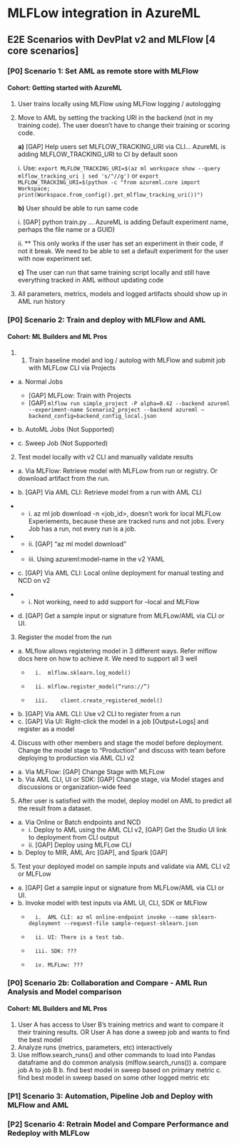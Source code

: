 # MLFLow integration in AzureML
## E2E Scenarios with DevPlat v2 and MLFlow [4 core scenarios]

### [P0] Scenario 1: Set AML as remote store with MLFlow 
#### Cohort: Getting started with AzureML

1)	User trains locally using MLFlow using MLFlow logging / autologging
2)	Move to AML by setting the tracking URI in the backend (not in my training code). The user doesn’t have to change their training or scoring code.
     
    **a)** [GAP] Help users set MLFLOW_TRACKING_URI via CLI... AzureML is adding MLFLOW_TRACKING_URI to CI by default soon
    
    i.	Use: 
    `export MLFLOW_TRACKING_URI=$(az ml workspace show --query mlflow_tracking_uri | sed 's/"//g')` 
    or 
    `export MLFLOW_TRACKING_URI=$(python -c "from azureml.core import Workspace; print(Workspace.from_config().get_mlflow_tracking_uri())")` 

    **b)** User should be able to run same code 
    
    i.	[GAP] python train.py ... AzureML is adding Default experiment name, perhaps the file name or a GUID) 
    
    ii.	** This only works if the user has set an experiment in their code, if not it break. We need to be able to set a default experiment for the user with now experiment set.

    **c)** The user can run that same training script locally and still have everything tracked in AML without updating code
    
3)	All parameters, metrics, models and logged artifacts should show up in AML run history  

### [P0] Scenario 2: Train and deploy with MLFlow and AML
#### Cohort: ML Builders and ML Pros
1. 1)	Train baseline model and log / autolog with MLFlow and submit job with MLFLow CLI via Projects
- 	a.	Normal Jobs
	- [GAP] MLFLow: Train with Projects
	- [GAP] ` mlflow run simple_project -P alpha=0.42 --backend azureml --experiment-name Scenario2_project --backend azureml –backend_config=backend_config_local.json `

- 	b.	AutoML Jobs (Not Supported)
- 	c.	Sweep Job  (Not Supported) 

2)	Test model locally with v2 CLI and manually validate results
- 	a.	Via MLFlow: Retrieve model with MLFLow from run or registry. Or download artifact from the run.
- 	b.	[GAP] Via AML CLI: Retrieve model from a run with AML CLI
- - i.	az ml job download -n <job_id>, doesn’t work for local MLFLow Experiements, because these are tracked runs and not jobs. Every Job has a run, not every run is a job.
- - ii.	[GAP] “az ml model download”
- - iii.	Using azureml:model-name in the v2 YAML

-  c.	[GAP] Via AML CLI: Local online deployment for manual testing and NCD on v2
- - i.	Not working, need to add support for –local and MLFlow
-  d.	[GAP] Get a sample input or signature from MLFLow/AML via CLI or UI. 

3)	Register the model from the run 
- 	a.	MLflow allows registering model in 3 different ways. Refer mlflow docs here on how to achieve it. We need to support all 3 well
	- 		i.	mlflow.sklearn.log_model()
	- 		ii.	mlflow.register_model(“runs://”)
	- 		iii.	client.create_registered_model()
- 	b.	[GAP] Via AML CLI: Use v2 CLI to register from a run 
- 	c.	[GAP] Via UI: Right-click the model in a job [Output+Logs] and register as a model

4)	Discuss with other members and stage the model before deployment. Change the model stage to “Production” and discuss with team before deploying to production via AML CLI v2
- 	a.	Via MLFlow: [GAP] Change Stage with MLFLow
-   b.	Via AML CLI, UI or SDK: [GAP] Change stage, via Model stages and discussions or organization-wide feed

5)	After user is satisfied with the model, deploy model on AML to predict all the result from a dataset. 
- 	a.	Via Online or Batch endpoints and NCD 
	- 	i.	Deploy to AML using the AML CLI v2, [GAP] Get the Studio UI link to deployment from CLI output
	- 	ii.	[GAP] Deploy using MLFLow CLI
- 	b.	Deploy to MIR, AML Arc [GAP], and Spark [GAP]

5)	Test your deployed model on sample inputs and validate via AML CLI v2 or MLFLow
- 	a.	[GAP] Get a sample input or signature from MLFLow/AML via CLI or UI. 
- 	b.	Invoke model with test inputs via AML UI, CLI, SDK or MLFlow
	- 		i.	AML CLI: az ml online-endpoint invoke --name sklearn-deployment --request-file sample-request-sklearn.json
	- 		ii.	UI: There is a test tab.
	- 		iii. SDK: ???
	- 		iv.	MLFLow: ???

### [P0] Scenario 2b: Collaboration and Compare - AML Run Analysis and Model comparison
#### Cohort: ML Builders and ML Pros 
1.	User A has access to User B’s training metrics and want to compare it their training results. OR User A has done a sweep job and wants to find the best model
2.	Analyze runs (metrics, parameters, etc) interactively 
3.	Use mlflow.search_runs() and other commands to load into Pandas dataframe and do common analysis (mlflow.search_runs())
	a.	compare job A to job B
	b.	find best model in sweep based on primary metric
	c.	find best model in sweep based on some other logged metric etc
  
 ### [P1] Scenario 3: Automation, Pipeline Job and Deploy with MLFlow and AML
 ### [P2] Scenario 4: Retrain Model and Compare Performance and Redeploy with MLFLow 
